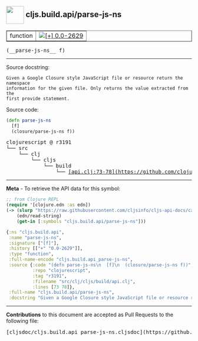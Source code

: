 ## <img width="48px" valign="middle" src="http://i.imgur.com/Hi20huC.png"> cljs.build.api/parse-js-ns

 <table border="1">
<tr>

<td>function</td>
<td><a href="https://github.com/cljsinfo/cljs-api-docs/tree/0.0-2629"><img valign="middle" alt="[+] 0.0-2629" src="https://img.shields.io/badge/+-0.0--2629-lightgrey.svg"></a> </td>
</tr>
</table>

 <samp>
(__parse-js-ns__ f)<br>
</samp>

---




Source docstring:

```
Given a Google Closure style JavaScript file or resource return the namespace
information for the given file. Only returns the value extracted from the
first provide statement.
```

Source code:

```clj
(defn parse-js-ns
  [f]
  (closure/parse-js-ns f))
```

 <pre>
clojurescript @ r3191
└── src
    └── clj
        └── cljs
            └── build
                └── <ins>[api.clj:73-78](https://github.com/clojure/clojurescript/blob/r3191/src/clj/cljs/build/api.clj#L73-L78)</ins>
</pre>


---

__Meta__ - To retrieve the API data for this symbol:

```clj
;; from Clojure REPL
(require '[clojure.edn :as edn])
(-> (slurp "https://raw.githubusercontent.com/cljsinfo/cljs-api-docs/catalog/cljs-api.edn")
    (edn/read-string)
    (get-in [:symbols "cljs.build.api/parse-js-ns"]))
```

```clj
{:ns "cljs.build.api",
 :name "parse-js-ns",
 :signature ["[f]"],
 :history [["+" "0.0-2629"]],
 :type "function",
 :full-name-encode "cljs.build.api_parse-js-ns",
 :source {:code "(defn parse-js-ns\n  [f]\n  (closure/parse-js-ns f))",
          :repo "clojurescript",
          :tag "r3191",
          :filename "src/clj/cljs/build/api.clj",
          :lines [73 78]},
 :full-name "cljs.build.api/parse-js-ns",
 :docstring "Given a Google Closure style JavaScript file or resource return the namespace\ninformation for the given file. Only returns the value extracted from the\nfirst provide statement."}

```

---

__Contributions__ to this document are accepted as Pull Requests to the following file:

 <pre>
[cljsdoc/cljs.build.api_parse-js-ns.cljsdoc](https://github.com/cljsinfo/cljs-api-docs/blob/master/cljsdoc/cljs.build.api_parse-js-ns.cljsdoc)
</pre>

